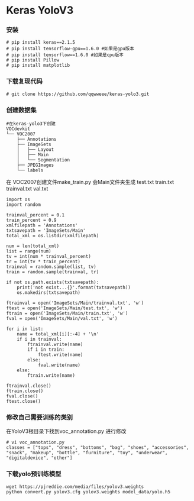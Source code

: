 # Keras YoloV3

### 安装
```
# pip install keras==2.1.5
# pip install tensorflow-gpu==1.6.0 #如果是gpu版本
# pip install tensorflow==1.6.0 #如果是cpu版本
# pip install Pillow
# pip install matplotlib
```

### 下载复现代码
``` 
# git clone https://github.com/qqwweee/keras-yolo3.git
```

### 创建数据集

```
#在keras-yolo3下创建
VOCdevkit
└── VOC2007
    ├── Annotations
    ├── ImageSets
    │   ├── Layout
    │   ├── Main
    │   └── Segmentation
    ├── JPEGImages
    └── labels
```
在 VOC2007创建文件make_train.py
会Main文件夹生成
test.txt
train.txt
trainval.txt
val.txt
```
import os
import random
 
trainval_percent = 0.1
train_percent = 0.9
xmlfilepath = 'Annotations'
txtsavepath = 'ImageSets/Main'
total_xml = os.listdir(xmlfilepath)
 
num = len(total_xml)
list = range(num)
tv = int(num * trainval_percent)
tr = int(tv * train_percent)
trainval = random.sample(list, tv)
train = random.sample(trainval, tr)
 
if not os.path.exists(txtsavepath):
    print('not exist...{}'.format(txtsavepath))
    os.makedirs(txtsavepath)
 
ftrainval = open('ImageSets/Main/trainval.txt', 'w')
ftest = open('ImageSets/Main/test.txt', 'w')
ftrain = open('ImageSets/Main/train.txt', 'w')
fval = open('ImageSets/Main/val.txt', 'w')
 
for i in list:
    name = total_xml[i][:-4] + '\n'
    if i in trainval:
        ftrainval.write(name)
        if i in train:
            ftest.write(name)
        else:
            fval.write(name)
    else:
        ftrain.write(name)
 
ftrainval.close()
ftrain.close()
fval.close()
ftest.close()
```
### 修改自己需要训练的类别
在YoloV3根目录下找到voc_annotation.py 进行修改
```
# vi voc_annotation.py
classes = ["tops", "dress", "bottoms", "bag", "shoes", "accessories", "snack", "makeup", "bottle", "furniture", "toy", "underwear", "digitaldevice", "other"]
```

### 下载yolo预训练模型
```
wget https://pjreddie.com/media/files/yolov3.weights
python convert.py yolov3.cfg yolov3.weights model_data/yolo.h5
```


<!--stackedit_data:
eyJoaXN0b3J5IjpbMzQxMjg2MDExXX0=
-->